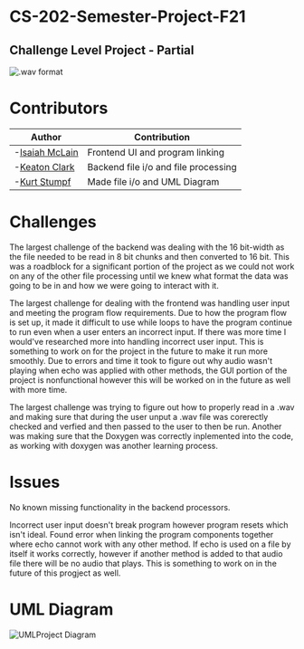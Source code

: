 # CS-202-Semester-Project-F21
## Challenge Level Project - Partial

![.wav format](http://soundfile.sapp.org/doc/WaveFormat/wav-sound-format.gif)


# Contributors
| Author            | Contribution                                                                |
| ----------------- | ------------------------------------------------------------------ |
| -[Isaiah McLain](https://github.com/McLainIsaiah) | Frontend UI and program linking |
| -[Keaton Clark](https://github.com/Keaton-Clark) | Backend file i/o and file processing |
| -[Kurt Stumpf](https://github.com/1102-Stumpf-Kurt) | Made file i/o and UML Diagram |

# Challenges
The largest challenge of the backend was dealing with the 16 bit-width as the file needed to be read in 8 bit chunks and then converted to 16 bit. This was a roadblock for a significant portion of 
the project as we could not work on any of the other file processing until we knew what format the data was going to be in and how we were going to interact with it. 

The largest challenge for dealing with the frontend was handling user input and meeting the program flow requirements. Due to how the program flow is set up, it made it difficult to use while loops to have the program continue to run even when a user enters an incorrect input. If there was more time I would've researched more into handling incorrect user input. This is something to work on for the project in the future to make it run more smoothly. Due to errors and time it took to figure out why audio wasn't playing when echo was applied with other methods, the GUI portion of the project is nonfunctional however this will be worked on in the future as well with more time.

The largest challenge was trying to figure out how to properly read in a .wav and making sure that during the user unput a .wav file was corerectly checked and verfied and then passed to the user to then be run. Another was making sure that the Doxygen was correctly inplemented into the code, as working with doxygen was another learning process. 

# Issues
No known missing functionality in the backend processors.

Incorrect user input doesn't break program however program resets which isn't ideal. Found error when linking the program components together where echo cannot work with any other method. If echo is used on a file by itself it works correctly, however if another method is added to that audio file there will be no audio that plays. This is something to work on in the future of this progject as well. 

# UML Diagram
![UMLProject Diagram](https://user-images.githubusercontent.com/77941097/144763403-9fa42c02-dd94-4b75-9866-b32541a667b8.jpg)


